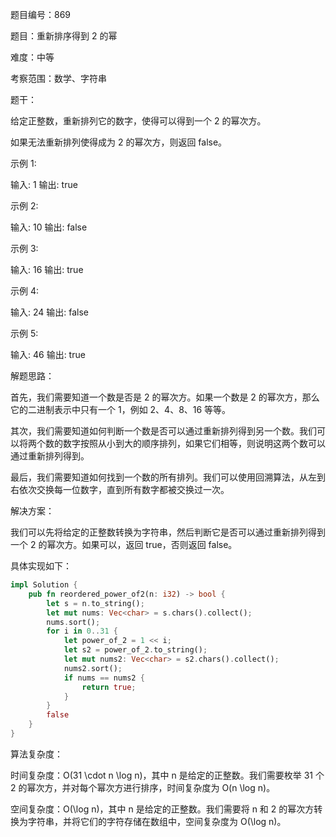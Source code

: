 题目编号：869

题目：重新排序得到 2 的幂

难度：中等

考察范围：数学、字符串

题干：

给定正整数，重新排列它的数字，使得可以得到一个 2 的幂次方。

如果无法重新排列使得成为 2 的幂次方，则返回 false。

示例 1:

输入: 1
输出: true

示例 2:

输入: 10
输出: false

示例 3:

输入: 16
输出: true

示例 4:

输入: 24
输出: false

示例 5:

输入: 46
输出: true

解题思路：

首先，我们需要知道一个数是否是 2 的幂次方。如果一个数是 2 的幂次方，那么它的二进制表示中只有一个 1，例如 2、4、8、16 等等。

其次，我们需要知道如何判断一个数是否可以通过重新排列得到另一个数。我们可以将两个数的数字按照从小到大的顺序排列，如果它们相等，则说明这两个数可以通过重新排列得到。

最后，我们需要知道如何找到一个数的所有排列。我们可以使用回溯算法，从左到右依次交换每一位数字，直到所有数字都被交换过一次。

解决方案：

我们可以先将给定的正整数转换为字符串，然后判断它是否可以通过重新排列得到一个 2 的幂次方。如果可以，返回 true，否则返回 false。

具体实现如下：

```rust
impl Solution {
    pub fn reordered_power_of2(n: i32) -> bool {
        let s = n.to_string();
        let mut nums: Vec<char> = s.chars().collect();
        nums.sort();
        for i in 0..31 {
            let power_of_2 = 1 << i;
            let s2 = power_of_2.to_string();
            let mut nums2: Vec<char> = s2.chars().collect();
            nums2.sort();
            if nums == nums2 {
                return true;
            }
        }
        false
    }
}
```

算法复杂度：

时间复杂度：O(31 \cdot n \log n)，其中 n 是给定的正整数。我们需要枚举 31 个 2 的幂次方，并对每个幂次方进行排序，时间复杂度为 O(n \log n)。

空间复杂度：O(\log n)，其中 n 是给定的正整数。我们需要将 n 和 2 的幂次方转换为字符串，并将它们的字符存储在数组中，空间复杂度为 O(\log n)。